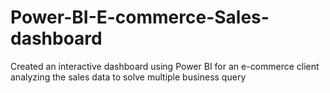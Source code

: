 # Power-BI-E-commerce-Sales-dashboard
Created an interactive dashboard using Power BI for an e-commerce client analyzing the sales data to solve multiple business query
